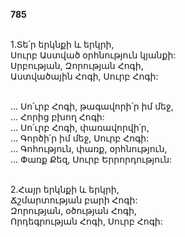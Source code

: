 **785**

\
1.Տե՛ր երկնքի և երկրի,\
Սուրբ Աստված օրհնություն կյանքի:\
Սրբության, Զորության Հոգի,\
Աստվածային Հոգի, Սուրբ Հոգի:

\
 ... Սո՛ւրբ Հոգի, թագավորի՛ր իմ մեջ,\
 ... Հորից բխող Հոգի:\
 ... Սո՛ւրբ Հոգի, փառավորվի՛ր,\
 ... Գործի՛ր իմ մեջ, Սուրբ Հոգի:\
 ... Գոհություն, փառք, օրհնություն,\
 ... Փառք Քեզ, Սուրբ Երրորդություն:

\
2.Հայր երկնքի և երկրի,\
Ճշմարտության բարի Հոգի:\
Զորության, օծության Հոգի,\
Որդեգրության Հոգի, Սուրբ Հոգի:
